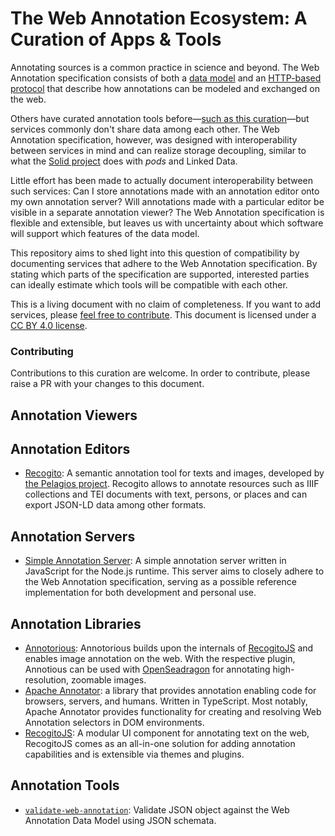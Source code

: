 # The Web Annotation Ecosystem: A Curation of Apps & Tools

Annotating sources is a common practice in science and beyond. The Web Annotation specification consists of both a [data model](https://www.w3.org/TR/annotation-model/) and an [HTTP-based protocol](https://www.w3.org/TR/annotation-protocol/) that describe how annotations can be modeled and exchanged on the web.

Others have curated annotation tools before—[such as this curation](https://github.com/taivop/awesome-data-annotation)—but services commonly don't share data among each other. The Web Annotation specification, however, was designed with interoperability between services in mind and can realize storage decoupling, similar to what the [Solid project](https://solidproject.org) does with _pods_ and Linked Data.

Little effort has been made to actually document interoperability between such services: Can I store annotations made with an annotation editor onto my own annotation server? Will annotations made with a particular editor be visible in a separate annotation viewer? The Web Annotation specification is flexible and extensible, but leaves us with uncertainty about which software will support which features of the data model.

This repository aims to shed light into this question of compatibility by documenting services that adhere to the Web Annotation specification. By stating which parts of the specification are supported, interested parties can ideally estimate which tools will be compatible with each other.

This is a living document with no claim of completeness. If you want to add services, please [feel free to contribute](#contributing). This document is licensed under a [CC BY 4.0 license](https://creativecommons.org/licenses/by/4.0/).

### Contributing

Contributions to this curation are welcome. In order to contribute, please raise a PR with your changes to this document.

## Annotation Viewers

## Annotation Editors

* [Recogito](https://recogito.pelagios.org): A semantic annotation tool for texts and
images, developed by [the Pelagios project](http://commons.pelagios.org). Recogito allows to annotate resources such as IIIF collections and TEI documents with text, persons, or places and can export JSON-LD data among other formats.

## Annotation Servers

* [Simple Annotation Server](https://github.com/falafeljan/simple-annotation-server): A simple annotation server written in JavaScript for the Node.js runtime. This server aims to closely adhere to the Web Annotation specification, serving as a possible reference implementation for both development and personal use.

## Annotation Libraries

* [Annotorious](https://recogito.github.io/annotorious/): Annotorious builds upon the internals of [RecogitoJS](https://github.com/recogito/recogito-js) and enables image annotation on the web. With the respective plugin, Annotious can be used with [OpenSeadragon](https://openseadragon.github.io) for annotating high-resolution, zoomable images.
* [Apache Annotator](https://github.com/apache/incubator-annotator): a library that provides annotation enabling code for browsers, servers, and humans. Written in TypeScript. Most notably, Apache Annotator provides functionality for creating and resolving Web Annotation selectors in DOM environments.
* [RecogitoJS](https://github.com/recogito/recogito-js): A modular UI component for annotating text on the web, RecogitoJS comes as an all-in-one solution for adding annotation capabilities and is extensible via themes and plugins.

## Annotation Tools

* [`validate-web-annotation`](https://github.com/falafeljan/validate-web-annotation): Validate JSON object against the Web Annotation Data Model using JSON schemata.

